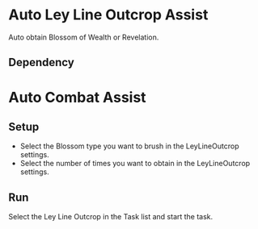 # Auto Ley Line Outcrop Assist


Auto obtain Blossom of Wealth or Revelation.

## Dependency


# Auto Combat Assist

## Setup


- Select the Blossom type you want to brush in the LeyLineOutcrop settings.
- Select the number of times you want to obtain in the LeyLineOutcrop settings.

## Run


Select the Ley Line Outcrop in the Task list and start the task.

